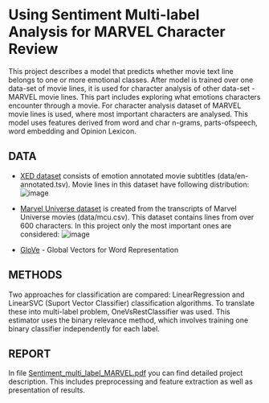 # Using Sentiment Multi-label Analysis for MARVEL Character Review

This project describes a model that predicts whether movie text line belongs to one or more emotional classes. After model is trained over one data-set of movie lines, it is used for character analysis of other data-set - MARVEL movie lines. This part includes exploring what emotions characters encounter through a movie. For character analysis dataset of MARVEL movie lines is used, where most important characters are analysed. This model uses features derived from word and char n-grams, parts-ofspeech, word embedding and Opinion Lexicon.

## DATA
- [XED dataset](https://github.com/Helsinki-NLP/XED) consists of emotion annotated movie subtitles (data/en-annotated.tsv).
  Movie lines in this dataset have following distribution:
  ![image](https://user-images.githubusercontent.com/88715320/155518300-441e86e7-4d9a-4833-8082-cce2d61f1b45.png)
- [Marvel Universe dataset](https://github.com/prestondunton/marvel-dialogue-nlp) is created from the transcripts of Marvel Universe movies (data/mcu.csv).
  This dataset contains lines from over 600 characters. In this project only the most important ones are considered:
  ![image](https://user-images.githubusercontent.com/88715320/155518439-9a7a66a5-a6a8-458c-86fb-d7ea447ac33f.png)

- [GloVe](https://www.kaggle.com/rtatman/glove-global-vectors-for-word-representation) - Global Vectors for Word Representation

## METHODS
Two approaches for classification are compared: LinearRegression and LinearSVC (Suport Vector Classifier) classification algorithms. To translate these into multi-label problem, OneVsRestClassifier was used. This estimator uses the binary relevance method, which involves training one binary classifier independently for each label.

## REPORT
In file [Sentiment_multi_label_MARVEL.pdf](https://github.com/egalijatov1/nlp-sentiment-analysis/blob/main/Sentiment_multi_label_MARVEL.pdf) you can find detailed project description. This includes preprocessing and feature extraction as well as presentation of results.
